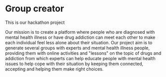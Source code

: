 # Group creator

This is our hackathon project


Our mission is to create a platform where people who are diagnosed with mental health illness or have drug addiction can meet each other to make each individual feel less alone about their situation. Our project aim is to generate several groups with experts and mental health illness people, providing them with online activities and "lessons" on the topic of drugs and addiction from which experts can help educate people with mental health issues to help cope with their situation by keeping them connected, accepting and helping them make right choices. 
